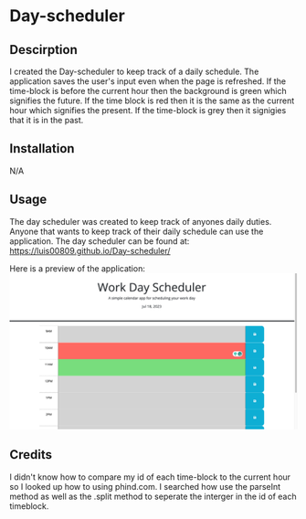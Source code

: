 # Day-scheduler

## Descirption 
I created the Day-scheduler to keep track of a daily schedule. The application saves the user's input even when the page is refreshed. If the time-block is before the current hour then the background is green which signifies the future. If the time block is red then it is the same as the current hour which signifies the present. If the time-block is grey then it signigies that it is in the past. 

## Installation 
N/A

## Usage
The day scheduler was created to keep track of anyones daily duties. Anyone that wants to keep track of their daily schedule can use the application.
The day scheduler can be found at: https://luis00809.github.io/Day-scheduler/

Here is a preview of the application: ![day-scheduler-preview](./workday%20scheduler%20sc.png)


## Credits
I didn't know how to compare my id of each time-block to the current hour so I looked up how to using phind.com. I searched how use the parseInt method as well as the .split method to seperate the interger in the id of each timeblock.